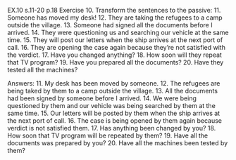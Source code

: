 EX.10 s.11-20 p.18
Exercise 10. Transform the sentences to the passive:
11. Someone has moved my desk! 
12. They are taking the refugees to a camp outside the village. 
13. Someone had signed all the documents before I arrived. 
14. They were questioning us and searching our vehicle at the same time. 
15. They will post our letters when the ship arrives at the next port of call. 
16. They are opening the case again because they’re not satisfied with the verdict.
17. Have you changed anything? 
18. How soon will they repeat that TV program? 
19. Have you prepared all the documents? 
20. Have they tested all the machines?

Answers:
11. My desk has been moved by someone.
12. The refugees are being taked by them to a camp outside the village.
13. All the documents had been signed by someone before I arrived.
14. We were being questioned by them and our vehicle was being searched by them at the same time.
15. Our letters will be posted by them when the ship arrives at the next port of call.
16. The case is being opened by them again because verdict is not satisfied them.
17. Has anything been changed by you?
18. How soon that TV program will be repeated by them?
19. Have all the documents was prepared by you?
20. Have all the machines been tested by them?
